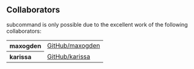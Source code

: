 ## Collaborators

subcommand is only possible due to the excellent work of the following collaborators:

<table><tbody><tr><th align="left">maxogden</th><td><a href="https://github.com/maxogden">GitHub/maxogden</a></td></tr>
<tr><th align="left">karissa</th><td><a href="https://github.com/karissa">GitHub/karissa</a></td></tr>
</tbody></table>

